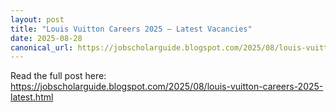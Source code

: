 ```yaml
---
layout: post
title: "Louis Vuitton Careers 2025 – Latest Vacancies"
date: 2025-08-28
canonical_url: https://jobscholarguide.blogspot.com/2025/08/louis-vuitton-careers-2025-latest.html
---
```


Read the full post here: https://jobscholarguide.blogspot.com/2025/08/louis-vuitton-careers-2025-latest.html
